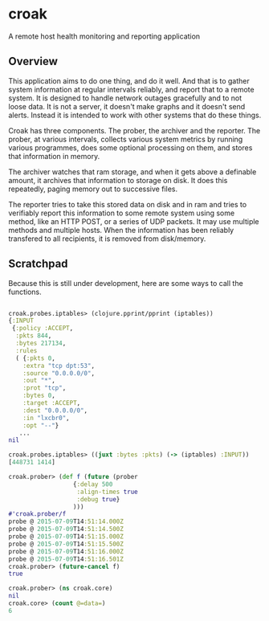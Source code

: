 # croak
A remote host health monitoring and reporting application

## Overview

This application aims to do one thing, and do it well. And that is to
gather system information at regular intervals reliably, and report
that to a remote system. It is designed to handle network outages
gracefully and to not loose data. It is not a server, it doesn't make
graphs and it doesn't send alerts. Instead it is intended to work with
other systems that do these things.

Croak has three components. The prober, the archiver and the reporter.
The prober, at various intervals, collects various system metrics by
running various programmes, does some optional processing on them,
and stores that information in memory.

The archiver watches that ram storage, and when it gets above a
definable amount, it archives that information to storage on disk.
It does this repeatedly, paging memory out to successive files.

The reporter tries to take this stored data on disk and in ram and
tries to verifiably report this information to some remote system
using some method, like an HTTP POST, or a series of UDP packets. It
may use multiple methods and multiple hosts. When the information
has been reliably transfered to all recipients, it is removed from
disk/memory.

## Scratchpad

Because this is still under development, here are some ways to
call the functions.

```clojure

croak.probes.iptables> (clojure.pprint/pprint (iptables))
{:INPUT
 {:policy :ACCEPT,
  :pkts 844,
  :bytes 217134,
  :rules
  ( {:pkts 0,
    :extra "tcp dpt:53",
    :source "0.0.0.0/0",
    :out "*",
    :prot "tcp",
    :bytes 0,
    :target :ACCEPT,
    :dest "0.0.0.0/0",
    :in "lxcbr0",
    :opt "--"}
   ...
nil

croak.probes.iptables> ((juxt :bytes :pkts) (-> (iptables) :INPUT))
[448731 1414]

croak.prober> (def f (future (prober
                  {:delay 500
                   :align-times true
                   :debug true}
                  )))
#'croak.prober/f
probe @ 2015-07-09T14:51:14.000Z
probe @ 2015-07-09T14:51:14.500Z
probe @ 2015-07-09T14:51:15.000Z
probe @ 2015-07-09T14:51:15.500Z
probe @ 2015-07-09T14:51:16.000Z
probe @ 2015-07-09T14:51:16.501Z
croak.prober> (future-cancel f)
true

croak.prober> (ns croak.core)
nil
croak.core> (count @=data=)
6

```
